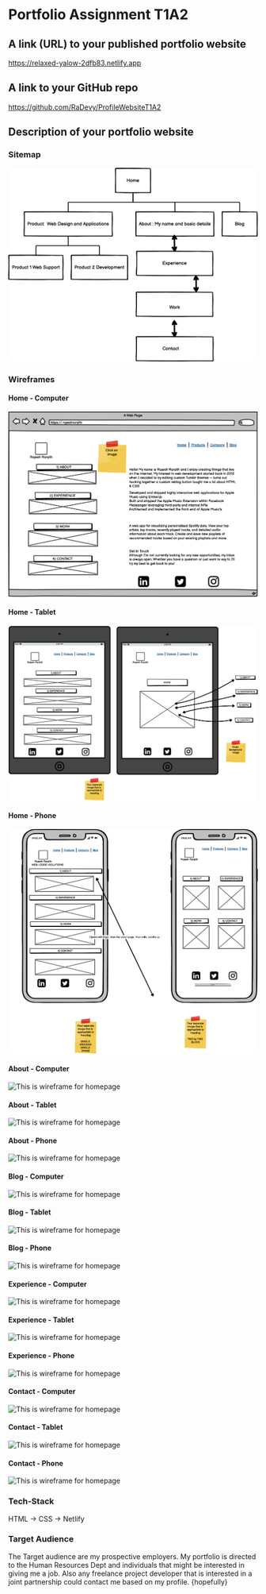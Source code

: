 # Portfolio Assignment T1A2

## A link (URL) to your published portfolio website
https://relaxed-yalow-2dfb83.netlify.app

## A link to your GitHub repo
https://github.com/RaDevy/ProfileWebsiteT1A2

## Description of your portfolio website

### Sitemap
![This is my websites sitemap](docs/sitemap.png)

### Wireframes 

#### Home - Computer
![This is wireframe for homepage](docs/homepage.png)

#### Home - Tablet
![This is wireframe for homepage](docs/homepage_tablet.png)

#### Home - Phone
![This is wireframe for homepage](docs/homepage_phone.png)

#### About - Computer
![This is wireframe for homepage](docs/RaheshRanjithWireFrame/New_WireFrame_1.png)

#### About - Tablet
![This is wireframe for homepage](docs/RaheshRanjithWireFrame/New_WireFrame_4.png)

#### About - Phone
![This is wireframe for homepage](docs/RaheshRanjithWireFrame/New_WireFrame_13.png)

#### Blog - Computer
![This is wireframe for homepage](docs/RaheshRanjithWireFrame/New_WireFrame_2.png)

#### Blog - Tablet
![This is wireframe for homepage](docs/RaheshRanjithWireFrame/New_WireFrame_7.png)

#### Blog - Phone
![This is wireframe for homepage](docs/RaheshRanjithWireFrame/New_WireFrame_12.png)

#### Experience - Computer
![This is wireframe for homepage](docs/RaheshRanjithWireFrame/New_WireFrame_4.png)

#### Experience - Tablet
![This is wireframe for homepage](docs/RaheshRanjithWireFrame/New_WireFrame_7.png)

#### Experience - Phone
![This is wireframe for homepage](docs/RaheshRanjithWireFrame/New_WireFrame_10.png)

#### Contact - Computer
![This is wireframe for homepage](docs/RaheshRanjithWireFrame/New_WireFrame_3.png)

#### Contact - Tablet
![This is wireframe for homepage](docs/RaheshRanjithWireFrame/New_WireFrame_8.png)

#### Contact - Phone
![This is wireframe for homepage](docs/RaheshRanjithWireFrame/New_WireFrame_11.png)

### Tech-Stack 
HTML -> CSS -> Netlify

### Target Audience

The Target audience are my prospective employers.
My portfolio is directed to the Human Resources Dept and individuals that might be interested in giving me a job.
Also any freelance project developer that is interested in a joint partnership could contact me based on my profile.
{hopefully}